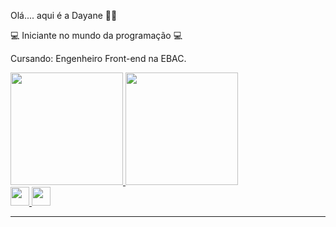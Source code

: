 Olá.... aqui é a Dayane 👋🏻

💻 Iniciante no mundo da programação 💻


Cursando: Engenheiro Front-end na EBAC.

<div>
<a href="https://github.com/dayaneglsantos">
<img height="180em" src="https://github-readme-stats.vercel.app/api/top-langs/?username=dayaneglsantos&layout=compact&langs_count=7&theme=dark"/>
<img height="180em" src="https://github-readme-stats.vercel.app/api?username=dayaneglsantos&show_icons=true&theme=dark&include_all_commits=true&count_private=true"/>
</div>


<div style="display: inline-block">
<a href="https://www.instagram.com/dayaneglsantos/">
    <img height="30" src="https://cdn-icons-png.flaticon.com/512/2111/2111463.png">
</a>
  
<a href="https://www.linkedin.com/in/dayaneglsantos/">
    <img height="30" src="https://cdn-icons-png.flaticon.com/512/3536/3536505.png">
</a>
</div>
<hr>
